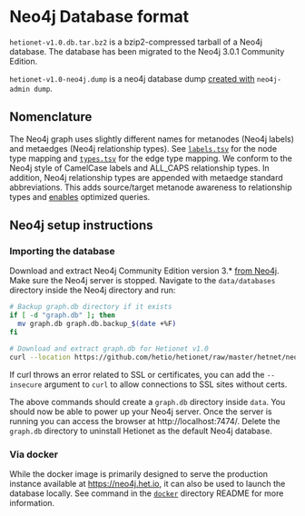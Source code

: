 # Neo4j Database format

`hetionet-v1.0.db.tar.bz2` is a bzip2-compressed tarball of a Neo4j database. The database has been migrated to the Neo4j 3.0.1 Community Edition.

`hetionet-v1.0-neo4j.dump` is a neo4j database dump [created with](https://github.com/hetio/hetionet/issues/43#issuecomment-1179821443) `neo4j-admin dump`.

## Nomenclature

The Neo4j graph uses slightly different names for metanodes (Neo4j labels) and metaedges (Neo4j relationship types).
See [`labels.tsv`](labels.tsv) for the node type mapping and [`types.tsv`](types.tsv) for the edge type mapping.
We conform to the Neo4j style of CamelCase labels and ALL_CAPS relationship types.
In addition, Neo4j relationship types are appended with metaedge standard abbreviations.
This adds source/target metanode awareness to relationship types and [enables](https://think-lab.github.io/d/112/#6 "Query Optimization · Using the neo4j graph database for hetnets · Thinklab Discussion in Project Rephetio") optimized queries.

## Neo4j setup instructions

### Importing the database

Download and extract Neo4j Community Edition version 3.* [from Neo4j](http://neo4j.com/download/other-releases/ "Neo4j Releases").
Make sure the Neo4j server is stopped.
Navigate to the `data/databases` directory inside the Neo4j directory and run:

```sh
# Backup graph.db directory if it exists
if [ -d "graph.db" ]; then
  mv graph.db graph.db.backup_$(date +%F)
fi

# Download and extract graph.db for Hetionet v1.0
curl --location https://github.com/hetio/hetionet/raw/master/hetnet/neo4j/hetionet-v1.0.db.tar.bz2 | tar --extract --bzip2
```

If curl throws an error related to SSL or certificates,
you can add the `--insecure` argument to `curl` to allow connections to SSL sites without certs.

The above commands should create a `graph.db` directory inside `data`.
You should now be able to power up your Neo4j server.
Once the server is running you can access the browser at http://localhost:7474/.
Delete the `graph.db` directory to uninstall Hetionet as the default Neo4j database.

### Via docker

While the docker image is primarily designed to serve the production instance available at <https://neo4j.het.io>,
it can also be used to launch the database locally.
See command in the [`docker`](docker#running-the-docker) directory README for more information.
